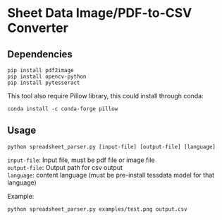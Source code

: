 # Sheet Data Image/PDF-to-CSV Converter

## Dependencies
```
pip install pdf2image
pip install opencv-python
pip install pytesseract
```
This tool also require Pillow library, this could install through conda:
```
conda install -c conda-forge pillow
```
## Usage
```
python spreadsheet_parser.py [input-file] [output-file] [language]
```
`input-file`: Input file, must be pdf file or image file  
`output-file`: Output path for csv output  
`language`: content language (must be pre-install tessdata model for that language)


Example:
```
python spreadsheet_parser.py examples/test.png output.csv
```

